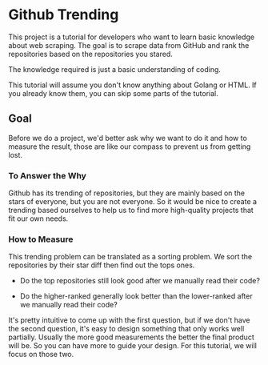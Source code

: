 # Github Trending

This project is a tutorial for developers who want to learn basic knowledge about web scraping.
The goal is to scrape data from GitHub and rank the repositories based on the repositories you stared.

The knowledge required is just a basic understanding of coding.

This tutorial will assume you don't know anything about Golang or HTML.
If you already know them, you can skip some parts of the tutorial.

## Goal

Before we do a project, we'd better ask why we want to do it and how to measure the result, those are like our compass to prevent us from getting lost.

### To Answer the Why

Github has its trending of repositories, but they are mainly based on the stars of everyone, but you are not everyone.
So it would be nice to create a trending based ourselves to help us to find more high-quality projects that fit our own needs.

### How to Measure

This trending problem can be translated as a sorting problem. We sort the repositories by their star diff then find out the tops ones.

- Do the top repositories still look good after we manually read their code?

- Do the higher-ranked generally look better than the lower-ranked after we manually read their code?

It's pretty intuitive to come up with the first question, but if we don't have the second question, it's easy to design something that only works well partially.
Usually the more good measurements the better the final product will be. So you can have more to guide your design. For this tutorial, we will focus on those two.
